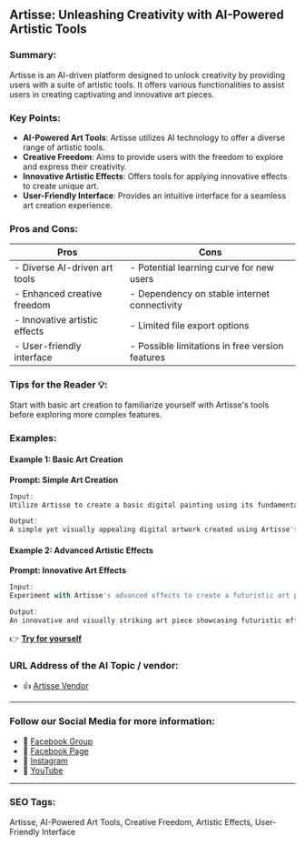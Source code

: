 ## Artisse: Unleashing Creativity with AI-Powered Artistic Tools

### Summary:

Artisse is an AI-driven platform designed to unlock creativity by providing users with a suite of artistic tools. It offers various functionalities to assist users in creating captivating and innovative art pieces.

### Key Points:

- **AI-Powered Art Tools**: Artisse utilizes AI technology to offer a diverse range of artistic tools.
- **Creative Freedom**: Aims to provide users with the freedom to explore and express their creativity.
- **Innovative Artistic Effects**: Offers tools for applying innovative effects to create unique art.
- **User-Friendly Interface**: Provides an intuitive interface for a seamless art creation experience.

### Pros and Cons:

| Pros                               | Cons                                          |
|------------------------------------|-----------------------------------------------|
| - Diverse AI-driven art tools      | - Potential learning curve for new users       |
| - Enhanced creative freedom        | - Dependency on stable internet connectivity  |
| - Innovative artistic effects      | - Limited file export options                  |
| - User-friendly interface          | - Possible limitations in free version features|

### Tips for the Reader 💡:
Start with basic art creation to familiarize yourself with Artisse's tools before exploring more complex features.

### Examples:

#### Example 1: Basic Art Creation
**Prompt: Simple Art Creation**

```dart
Input:
Utilize Artisse to create a basic digital painting using its fundamental tools.

Output:
A simple yet visually appealing digital artwork created using Artisse's basic tools.
```

#### Example 2: Advanced Artistic Effects
**Prompt: Innovative Art Effects**

```dart
Input:
Experiment with Artisse's advanced effects to create a futuristic art piece.

Output:
An innovative and visually striking art piece showcasing futuristic effects.
```

👉 <a href="https://artisse.ai/" target="_blank" rel="noopener">**Try for yourself**</a>

### URL Address of the AI Topic / vendor:

- 👍 <a href="https://artisse.ai/" target="_blank" rel="noopener">Artisse Vendor</a>

<hr>

### Follow our Social Media for more information:

- 📘 <a href="https://www.facebook.com/groups/trionxai" target="_blank">Facebook Group</a>
- 📄 <a href="https://www.facebook.com/ai.trionxai" target="_blank">Facebook Page</a>
- 📸 <a href="https://www.instagram.com/trionxai/" target="_blank">Instagram</a>
- 🎥 <a href="https://www.youtube.com/@robotdocs/" target="_blank">YouTube</a>

<hr>


### SEO Tags:
Artisse, AI-Powered Art Tools, Creative Freedom, Artistic Effects, User-Friendly Interface